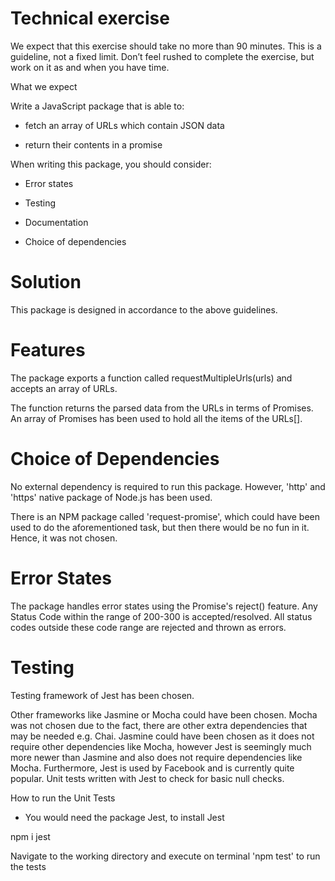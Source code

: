 # Technical exercise

We expect that this exercise should take no more than 90 minutes. This is a guideline, not a fixed limit. Don’t feel rushed to complete the exercise, but work on it as and when you have time.

What we expect

Write a JavaScript package that is able to:

- fetch an array of URLs which contain JSON data

- return their contents in a promise

When writing this package, you should consider:

- Error states

- Testing

- Documentation

- Choice of dependencies


# Solution
This package is designed in accordance to the above guidelines.

# Features
The package exports a function called requestMultipleUrls(urls) and accepts an array of URLs.

The function returns the parsed data from the URLs in terms of Promises. An array of Promises has been used to hold all the items of the URLs[].

# Choice of Dependencies
No external dependency is required to run this package. However, 'http' and 'https' native package of Node.js has been used. 

There is an NPM package called 'request-promise', which could have been used to do the aforementioned task, but then there would be no fun in it. Hence, it was not chosen.

# Error States
The package handles error states using the Promise's reject() feature. Any Status Code within the range of 200-300 is accepted/resolved. All status codes outside these code range are rejected and thrown as errors.

# Testing
Testing framework of Jest has been chosen.

Other frameworks like Jasmine or Mocha could have been chosen. Mocha was not chosen due to the fact, there are other extra dependencies that may be needed e.g. Chai. Jasmine could have been chosen as it does not require other dependencies like Mocha, however Jest is seemingly much more newer than Jasmine and also does not require dependencies like Mocha. Furthermore, Jest is used by Facebook and is currently quite popular.
Unit tests written with Jest to check for basic null checks.

How to run the Unit Tests
- You would need the package Jest, to install Jest

npm i jest

Navigate to the working directory and execute on terminal 'npm test' to run the tests


